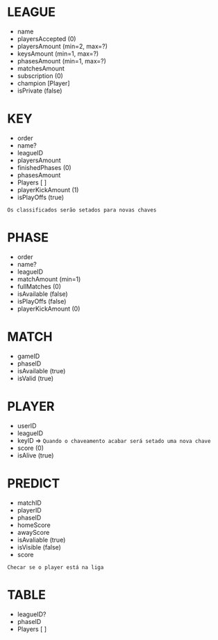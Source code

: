 # LEAGUE

- name
- playersAccepted (0)
- playersAmount (min=2, max=?)
- keysAmount (min=1, max=?)
- phasesAmount (min=1, max=?)
- matchesAmount
- subscription (0)
- champion [Player]
- isPrivate (false)

# KEY

- order
- name?
- leagueID
- playersAmount
- finishedPhases (0)
- phasesAmount
- Players [ ]
- playerKickAmount (1)
- isPlayOffs (true)

`Os classificados serão setados para novas chaves`

# PHASE

- order
- name?
- leagueID
- matchAmount (min=1)
- fullMatches (0)
- isAvailable (false)
- isPlayOffs (false)
- playerKickAmount (0)

# MATCH

- gameID
- phaseID
- isAvailable (true)
- isValid (true)

# PLAYER

- userID
- leagueID
- keyID => `Quando o chaveamento acabar será setado uma nova chave`
- score (0)
- isAlive (true)

# PREDICT

- matchID
- playerID
- phaseID
- homeScore
- awayScore
- isAvaliable (true)
- isVisible (false)
- score

`Checar se o player está na liga`

# TABLE

- leagueID?
- phaseID
- Players [ ]
